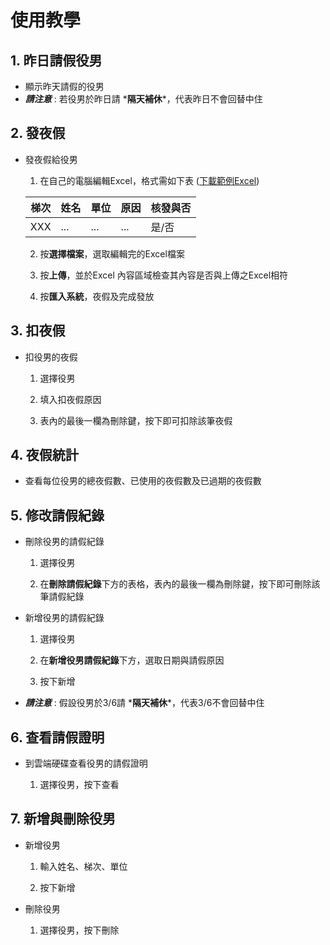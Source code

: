 # 使用教學

## 1. 昨日請假役男

* 顯示昨天請假的役男
* ***請注意*** : 若役男於昨日請 ***隔天補休**\*，代表昨日不會回替中住

## 2. 發夜假

* 發夜假給役男

  1. 在自己的電腦編輯Excel，格式需如下表 ([下載範例Excel](https://drive.google.com/uc?export=download&id=1DSS5BaP6MBWnGNFbZuM8HyNIu2gR3vnH))

  | 梯次 | 姓名 | 單位 | 原因 | 核發與否 |
  | ---- | ---- | ---- | ---- | -------- |
  | XXX  | ...  | ...  | ...  | 是/否    |

  2. 按**選擇檔案**，選取編輯完的Excel檔案

  3. 按**上傳**，並於Excel 內容區域檢查其內容是否與上傳之Excel相符

  4. 按**匯入系統**，夜假及完成發放

## 3. 扣夜假

* 扣役男的夜假

  1. 選擇役男

  2. 填入扣夜假原因

  3. 表內的最後一欄為刪除鍵，按下即可扣除該筆夜假

## 4. 夜假統計


* 查看每位役男的總夜假數、已使用的夜假數及已過期的夜假數

## 5. 修改請假紀錄


* 刪除役男的請假紀錄

  1. 選擇役男

  2. 在**刪除請假紀錄**下方的表格，表內的最後一欄為刪除鍵，按下即可刪除該筆請假紀錄

* 新增役男的請假紀錄

  1. 選擇役男

  2. 在**新增役男請假紀錄**下方，選取日期與請假原因

  3. 按下新增

* ***請注意*** : 假設役男於3/6請 ***隔天補休**\*，代表3/6不會回替中住

## 6. 查看請假證明

*  到雲端硬碟查看役男的請假證明

   1. 選擇役男，按下查看

## 7. 新增與刪除役男

*  新增役男

   1. 輸入姓名、梯次、單位

   2. 按下新增

*  刪除役男

   1. 選擇役男，按下刪除